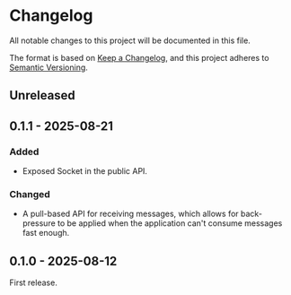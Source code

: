 # Changelog

All notable changes to this project will be documented in this file.

The format is based on [Keep a Changelog](https://keepachangelog.com/en/1.1.0/),
and this project adheres to
[Semantic Versioning](https://semver.org/spec/v2.0.0.html).

## Unreleased

## 0.1.1 - 2025-08-21

### Added

- Exposed Socket in the public API.

### Changed

- A pull-based API for receiving messages, which allows for back-pressure to be
  applied when the application can't consume messages fast enough.

## 0.1.0 - 2025-08-12

First release.
